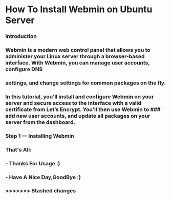 # How To Install Webmin on Ubuntu Server

### Introduction
### Webmin is a modern web control panel that allows you to administer your Linux server through a browser-based interface. With Webmin, you can manage user accounts, configure DNS 
### settings, and change settings for common packages on the fly.
### In this tutorial, you’ll install and configure Webmin on your server and secure access to the interface with a valid certificate from Let’s Encrypt. You’ll then use Webmin to ### add new user accounts, and update all packages on your server from the dashboard.
### Step 1 — Installing Webmin



### That's All:
### - Thanks For Usage :)
 ### - Have A Nice Day,GoodBye :)
### >>>>>>> Stashed changes

